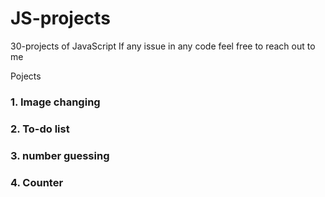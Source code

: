 # JS-projects
30-projects of JavaScript
If any issue in any code feel free to reach out to me

Pojects
<h3>1. Image changing </h3>
<h3>2. To-do list </h3>
<h3>3. number guessing<h3>
<h3>4. Counter </h3>
